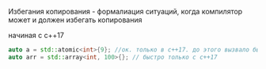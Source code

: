 Избегания копирования - формалиация ситуаций, когда компилятор может и должен избегать копирования

начиная с с++17
```cpp
auto a = std::atomic<int>{9}; //ок. только в с++17. до этого вызвало бы конструктор копирования
auto arr = std::array<int, 100>{}; // быстро только с с++17
```